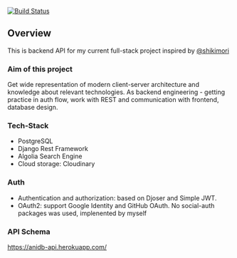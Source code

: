 [![Build Status](https://github.com/Ichi-1/AnimeDb-Backend-DRF/actions/workflows/check.yml/badge.svg?branch=main)
](https://github.com/Ichi-1/AnimeDb-Backend-DRF/actions/workflows/check.yml)
## Overview

This is backend API for my current full-stack project inspired by [@shikimori](https://github.com/shikimori)

### Aim of this project
Get wide representation of modern client-server architecture and knowledge about relevant technologies. 
As backend engineering - getting practice in auth flow, work with REST and communication with frontend, database design.

### Tech-Stack
- PostgreSQL
- Django Rest Framework
- Algolia Search Engine
- Cloud storage: Cloudinary

### Auth
- Authentication and authorization: based on Djoser and Simple JWT. 
- OAuth2: support Google Identity and GitHub OAuth. No social-auth packages was used, implenented by myself


### API Schema 
https://anidb-api.herokuapp.com/